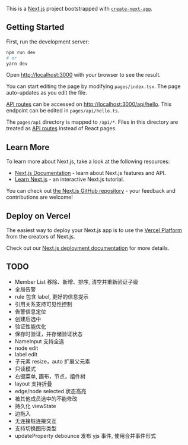 This is a [Next.js](https://nextjs.org/) project bootstrapped with [`create-next-app`](https://github.com/vercel/next.js/tree/canary/packages/create-next-app).

## Getting Started

First, run the development server:

```bash
npm run dev
# or
yarn dev
```

Open [http://localhost:3000](http://localhost:3000) with your browser to see the result.

You can start editing the page by modifying `pages/index.tsx`. The page auto-updates as you edit the file.

[API routes](https://nextjs.org/docs/api-routes/introduction) can be accessed on [http://localhost:3000/api/hello](http://localhost:3000/api/hello). This endpoint can be edited in `pages/api/hello.ts`.

The `pages/api` directory is mapped to `/api/*`. Files in this directory are treated as [API routes](https://nextjs.org/docs/api-routes/introduction) instead of React pages.

## Learn More

To learn more about Next.js, take a look at the following resources:

- [Next.js Documentation](https://nextjs.org/docs) - learn about Next.js features and API.
- [Learn Next.js](https://nextjs.org/learn) - an interactive Next.js tutorial.

You can check out [the Next.js GitHub repository](https://github.com/vercel/next.js/) - your feedback and contributions are welcome!

## Deploy on Vercel

The easiest way to deploy your Next.js app is to use the [Vercel Platform](https://vercel.com/new?utm_medium=default-template&filter=next.js&utm_source=create-next-app&utm_campaign=create-next-app-readme) from the creators of Next.js.

Check out our [Next.js deployment documentation](https://nextjs.org/docs/deployment) for more details.

## TODO

- Member List 移除、新增、排序, 清空并重新验证子级
- 全局告警
- rule 包含 label, 更好的信息提示
- 引用关系支持可见性控制
- 告警信息定位
- 创建后选中
- 验证性能优化
- 保存时验证，并存储验证状态
- NameInput 支持全选
- node edit
- label edit
- 子元素 resize，auto 扩展父元素
- 只读模式
- 右键菜单, 画布，节点，组件树
- layout 支持折叠
- edge/node selected 状态高亮
- 被其他成员选中的不能修改
- 持久化 viewState
- 边拖入
- 无连接桩连接交互
- 支持切换图形类型
- updateProperty debounce 发布 yjs 事件, 使用合并事件形式
